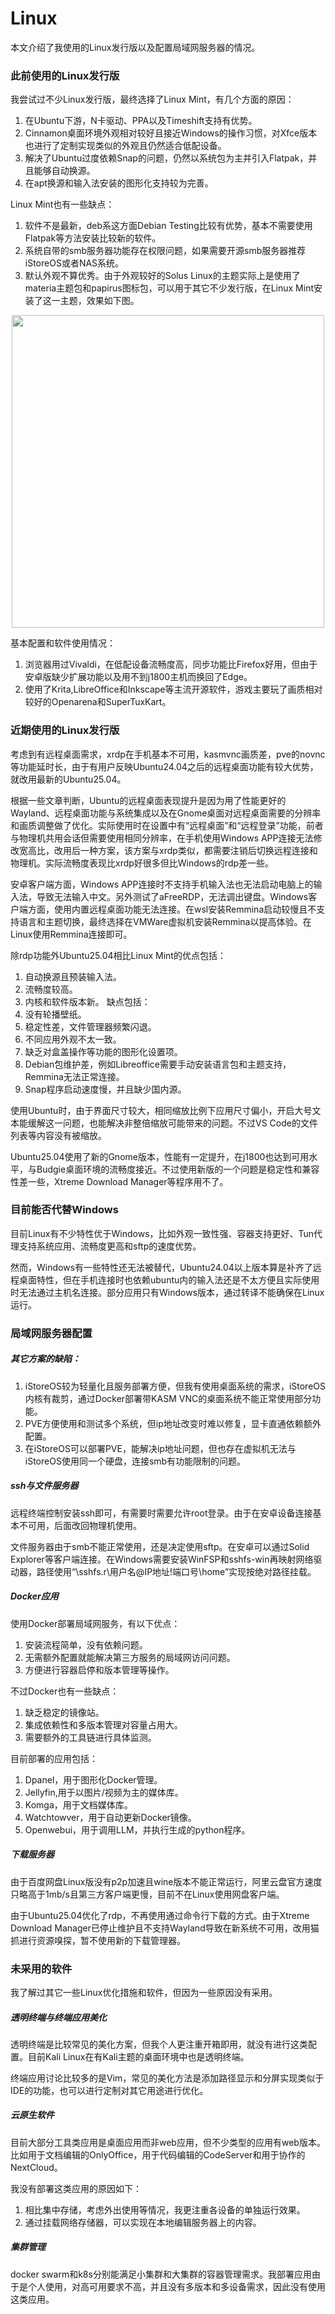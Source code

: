# Linux

本文介绍了我使用的Linux发行版以及配置局域网服务器的情况。

### 此前使用的Linux发行版

我尝试过不少Linux发行版，最终选择了Linux Mint，有几个方面的原因：
1. 在Ubuntu下游，N卡驱动、PPA以及Timeshift支持有优势。
2. Cinnamon桌面环境外观相对较好且接近Windows的操作习惯，对Xfce版本也进行了定制实现类似的外观且仍然适合低配设备。
3. 解决了Ubuntu过度依赖Snap的问题，仍然以系统包为主并引入Flatpak，并且能够自动换源。
4. 在apt换源和输入法安装的图形化支持较为完善。

Linux Mint也有一些缺点：
1. 软件不是最新，deb系这方面Debian Testing比较有优势，基本不需要使用Flatpak等方法安装比较新的软件。
2. 系统自带的smb服务器功能存在权限问题，如果需要开源smb服务器推荐iStoreOS或者NAS系统。
3. 默认外观不算优秀。由于外观较好的Solus Linux的主题实际上是使用了materia主题包和papirus图标包，可以用于其它不少发行版，在Linux Mint安装了这一主题，效果如下图。

<center class="half">
    <img src="../../files/pinned/materia.jpg" width="500"/>
</center>

基本配置和软件使用情况：
1. 浏览器用过Vivaldi，在低配设备流畅度高，同步功能比Firefox好用，但由于安卓版缺少扩展功能以及用不到j1800主机而换回了Edge。
3. 使用了Krita,LibreOffice和Inkscape等主流开源软件，游戏主要玩了画质相对较好的Openarena和SuperTuxKart。

### 近期使用的Linux发行版

考虑到有远程桌面需求，xrdp在手机基本不可用，kasmvnc画质差，pve的novnc等功能延时长，由于有用户反映Ubuntu24.04之后的远程桌面功能有较大优势，就改用最新的Ubuntu25.04。

根据一些文章判断，Ubuntu的远程桌面表现提升是因为用了性能更好的Wayland、远程桌面功能与系统集成以及在Gnome桌面对远程桌面需要的分辨率和画质调整做了优化。实际使用时在设置中有“远程桌面”和“远程登录”功能，前者与物理机共用会话但需要使用相同分辨率，在手机使用Windows APP连接无法修改宽高比，改用后一种方案，该方案与xrdp类似，都需要注销后切换远程连接和物理机。实际流畅度表现比xrdp好很多但比Windows的rdp差一些。

安卓客户端方面，Windows APP连接时不支持手机输入法也无法启动电脑上的输入法，导致无法输入中文。另外测试了aFreeRDP，无法调出键盘。Windows客户端方面，使用内置远程桌面功能无法连接。在wsl安装Remmina启动较慢且不支持语言和主题切换，最终选择在VMWare虚拟机安装Remmina以提高体验。在Linux使用Remmina连接即可。

除rdp功能外Ubuntu25.04相比Linux Mint的优点包括：
1. 自动换源且预装输入法。
2. 流畅度较高。
3. 内核和软件版本新。
缺点包括：
1. 没有轮播壁纸。
2. 稳定性差，文件管理器频繁闪退。
3. 不同应用外观不太一致。
4. 缺乏对盒盖操作等功能的图形化设置项。
5. Debian包维护差，例如Libreoffice需要手动安装语言包和主题支持，Remmina无法正常连接。
6. Snap程序启动速度慢，并且缺少国内源。

使用Ubuntu时，由于界面尺寸较大，相同缩放比例下应用尺寸偏小，开启大号文本能缓解这一问题，也能解决非整倍缩放可能带来的问题。不过VS Code的文件列表等内容没有被缩放。

Ubuntu25.04使用了新的Gnome版本，性能有一定提升，在j1800也达到可用水平，与Budgie桌面环境的流畅度接近。不过使用新版的一个问题是稳定性和兼容性差一些，Xtreme Download Manager等程序用不了。

### 目前能否代替Windows

目前Linux有不少特性优于Windows，比如外观一致性强、容器支持更好、Tun代理支持系统应用、流畅度更高和sftp的速度优势。

然而，Windows有一些特性还无法被替代，Ubuntu24.04以上版本算是补齐了远程桌面特性，但在手机连接时也依赖ubuntu内的输入法还是不太方便且实际使用时无法通过主机名连接。部分应用只有Windows版本，通过转译不能确保在Linux运行。

### 局域网服务器配置

##### 其它方案的缺陷：
1. iStoreOS较为轻量化且服务部署方便，但我有使用桌面系统的需求，iStoreOS内核有裁剪，通过Docker部署带KASM VNC的桌面系统不能正常使用部分功能。
2. PVE方便使用和测试多个系统，但ip地址改变时难以修复，显卡直通依赖额外配置。
3. 在iStoreOS可以部署PVE，能解决ip地址问题，但也存在虚拟机无法与iStoreOS使用同一个硬盘，连接smb有功能限制的问题。

##### ssh与文件服务器

远程终端控制安装ssh即可，有需要时需要允许root登录。由于在安卓设备连接基本不可用，后面改回物理机使用。

文件服务器由于smb不能正常使用，还是决定使用sftp。在安卓可以通过Solid Explorer等客户端连接。在Windows需要安装WinFSP和sshfs-win再映射网络驱动器，路径使用“\sshfs.r\用户名@IP地址!端口号\home”实现按绝对路径挂载。

##### Docker应用

使用Docker部署局域网服务，有以下优点：
1. 安装流程简单，没有依赖问题。
2. 无需额外配置就能解决第三方服务的局域网访问问题。
3. 方便进行容器启停和版本管理等操作。

不过Docker也有一些缺点：
1. 缺乏稳定的镜像站。
2. 集成依赖性和多版本管理对容量占用大。
3. 需要额外的工具链进行具体监测。

目前部署的应用包括：
1. Dpanel，用于图形化Docker管理。
2. Jellyfin,用于以图片/视频为主的媒体库。
3. Komga，用于文档媒体库。
4. Watchtowver，用于自动更新Docker镜像。
5. Openwebui，用于调用LLM，并执行生成的python程序。

##### 下载服务器

由于百度网盘Linux版没有p2p加速且wine版本不能正常运行，阿里云盘官方速度只略高于1mb/s且第三方客户端更慢，目前不在Linux使用网盘客户端。

由于Ubuntu25.04优化了rdp，不再使用通过命令行下载的方式。由于Xtreme Download Manager已停止维护且不支持Wayland导致在新系统不可用，改用猫抓进行资源嗅探，暂不使用新的下载管理器。

### 未采用的软件

我了解过其它一些Linux优化措施和软件，但因为一些原因没有采用。

##### 透明终端与终端应用美化

透明终端是比较常见的美化方案，但我个人更注重开箱即用，就没有进行这类配置。目前Kali Linux在有Kali主题的桌面环境中也是透明终端。

终端应用讨论比较多的是Vim，常见的美化方法是添加路径显示和分屏实现类似于IDE的功能，也可以进行定制对其它用途进行优化。

##### 云原生软件

目前大部分工具类应用是桌面应用而非web应用，但不少类型的应用有web版本。比如用于文档编辑的OnlyOffice，用于代码编辑的CodeServer和用于协作的NextCloud。

我没有部署这类应用的原因如下：
1. 相比集中存储，考虑外出使用等情况，我更注重各设备的单独运行效果。
2. 通过挂载网络存储器，可以实现在本地编辑服务器上的内容。

##### 集群管理

docker swarm和k8s分别能满足小集群和大集群的容器管理需求。我部署应用由于是个人使用，对高可用要求不高，并且没有多版本和多设备需求，因此没有使用这类应用。
